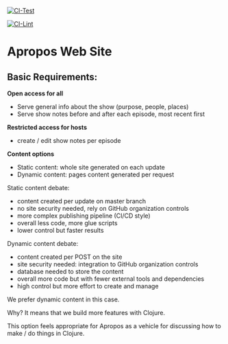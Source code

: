 [![CI-Test](https://github.com/Apropos-Clojure/web-site/actions/workflows/ci.yml/badge.svg)](https://github.com/Apropos-Clojure/web-site/actions/workflows/ci.yml)

[![CI-Lint](https://github.com/Apropos-Clojure/web-site/actions/workflows/lint.yml/badge.svg)](https://github.com/Apropos-Clojure/web-site/actions/workflows/lint.yml)

# Apropos Web Site

## Basic Requirements:

**Open access for all**
- Serve general info about the show (purpose, people, places)
- Serve show notes before and after each episode, most recent first

**Restricted access for hosts**
- create / edit show notes per episode

**Content options**
- Static content: whole site generated on each update
- Dynamic content: pages content generated per request

Static content debate:
- content created per update on master branch
- no site security needed, rely on GitHub organization controls
- more complex publishing pipeline (CI/CD style)
- overall less code, more glue scripts
- lower control but faster results

Dynamic content debate:
- content created per POST on the site
- site security needed: integration to GitHub organization controls
- database needed to store the content
- overall more code but with fewer external tools and dependencies
- high control but more effort to create and manage

We prefer dynamic content in this case.

Why? It means that we build more features with Clojure.

This option feels appropriate for Apropos as a vehicle for discussing how to make / do things in Clojure.




